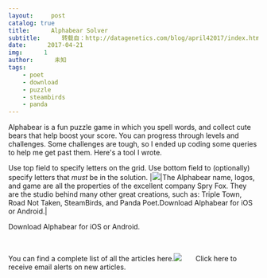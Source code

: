 ```yaml
---
layout:     post
catalog: true
title:      Alphabear Solver
subtitle:      转载自：http://datagenetics.com/blog/april42017/index.html
date:      2017-04-21
img:      1
author:      未知
tags:
    - poet
    - download
    - puzzle
    - steambirds
    - panda
---
```


Alphabear is a fun puzzle game in which you spell words, and collect cute bears that help boost your score. You can progress through levels and challenges. Some challenges are tough, so I ended up coding some queries to help me get past them. Here's a tool I wrote.

Use top field to specify letters on the grid. Use bottom field to (optionally) specify letters that *must* be in the solution.
|![](http://datagenetics.com/blog/april42017/bear.png)|The Alphabear name, logos, and game are all the properties of the excellent company Spry Fox. They are the studio behind many other great creations, such as: Triple Town, Road Not Taken, SteamBirds, and Panda Poet.Download Alphabear for iOS or Android.|

Download Alphabear for iOS or Android.

 

You can find a complete list of all the articles here.![](http://datagenetics.com/images/n.gif)
      Click here to receive email alerts on new articles.
